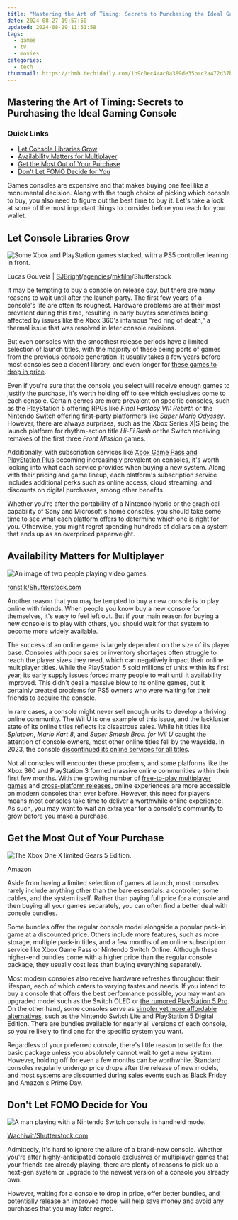 ```yaml
---
title: "Mastering the Art of Timing: Secrets to Purchasing the Ideal Gaming Console"
date: 2024-08-27 19:57:50
updated: 2024-08-29 11:51:58
tags:
  - games
  - tv
  - movies
categories:
  - tech
thumbnail: https://thmb.techidaily.com/1b9c0ec4aac0a389de35bac2a472d37b33435d994c1a8448795d8b564ff658a3.jpg
---
```


## Mastering the Art of Timing: Secrets to Purchasing the Ideal Gaming Console

### Quick Links

* [Let Console Libraries Grow](https://facebook-video-recording.techidaily.com/updated-finding-balance-in-fb-sharing-a-guide-to-aspect-ratio-knowledge-for-2024/)
* [Availability Matters for Multiplayer](https://howto.techidaily.com/quick-fixes-for-why-is-my-zte-axon-40-lite-black-and-white-drfone-by-drfone-fix-android-problems-fix-android-problems/)
* [Get the Most Out of Your Purchase](https://screen-mirroring-recording.techidaily.com/new-discover-top-tier-ps3-games-on-your-pc-today-for-2024/)
* [Don't Let FOMO Decide for You](https://youtube-stream.techidaily.com/humor-hub-catching-the-best-comedy-channels-ever-for-2024/)

 Games consoles are expensive and that makes buying one feel like a monumental decision. Along with the tough choice of picking which console to buy, you also need to figure out the best time to buy it. Let's take a look at some of the most important things to consider before you reach for your wallet.

##  Let Console Libraries Grow

![Some Xbox and PlayStation games stacked, with a PS5 controller leaning in front.](https://static1.howtogeekimages.com/wordpress/wp-content/uploads/2024/07/some-xbox-and-playstation-games-stacked-with-a-ps5-controller-leaning-in-front.jpg) 

Lucas Gouveia | [SJBright](https://www.shutterstock.com/image-photo/xbox-one-video-games-stacked-vertical-2415724201)/[agencies](https://www.shutterstock.com/image-photo/bangkok-thailand-february-21-2021-stacked-1921838360)/[mkfilm](https://www.shutterstock.com/image-illustration/moscow-russia-january-20-2021-sony-1899942574)/Shutterstock

 It may be tempting to buy a console on release day, but there are many reasons to wait until after the launch party. The first few years of a console's life are often its roughest. Hardware problems are at their most prevalent during this time, resulting in early buyers sometimes being affected by issues like the Xbox 360's infamous "red ring of death," a thermal issue that was resolved in later console revisions.

 But even consoles with the smoothest release periods have a limited selection of launch titles, with the majority of these being ports of games from the previous console generation. It usually takes a few years before most consoles see a decent library, and even longer for [these games to drop in price](https://common-error.techidaily.com/fixes-implemented-for-input-not-recognized-problems-on-visual-panels/).

 Even if you're sure that the console you select will receive enough games to justify the purchase, it's worth holding off to see which exclusives come to each console. Certain genres are more prevalent on specific consoles, such as the PlayStation 5 offering RPGs like _Final Fantasy VII: Rebirth_ or the Nintendo Switch offering first-party platformers like _Super Mario Odyssey_. However, there are always surprises, such as the Xbox Series X|S being the launch platform for rhythm-action title _Hi-Fi Rush_ or the Switch receiving remakes of the first three _Front Mission_ games.

 Additionally, with subscription services like [Xbox Game Pass and PlayStation Plus](https://android-frp.techidaily.com/the-updated-method-to-bypass-nokia-c32-frp-by-drfone-android/) becoming increasingly prevalent on consoles, it's worth looking into what each service provides when buying a new system. Along with their pricing and game lineup, each platform's subscription service includes additional perks such as online access, cloud streaming, and discounts on digital purchases, among other benefits.

 Whether you're after the portability of a Nintendo hybrid or the graphical capability of Sony and Microsoft's home consoles, you should take some time to see what each platform offers to determine which one is right for you. Otherwise, you might regret spending hundreds of dollars on a system that ends up as an overpriced paperweight.

##  Availability Matters for Multiplayer

![An image of two people playing video games.](https://static1.howtogeekimages.com/wordpress/wp-content/uploads/2024/01/shutterstock_1924440377.jpg) 

[ronstik/Shutterstock.com](https://www.shutterstock.com/image-photo/friends-playing-console-video-games-controller-1924440377)

 Another reason that you may be tempted to buy a new console is to play online with friends. When people you know buy a new console for themselves, it's easy to feel left out. But if your main reason for buying a new console is to play with others, you should wait for that system to become more widely available.

 The success of an online game is largely dependent on the size of its player base. Consoles with poor sales or inventory shortages often struggle to reach the player sizes they need, which can negatively impact their online multiplayer titles. While the PlayStation 5 sold millions of units within its first year, its early supply issues forced many people to wait until it availability improved. This didn't deal a massive blow to its online games, but it certainly created problems for PS5 owners who were waiting for their friends to acquire the console.

 In rare cases, a console might never sell enough units to develop a thriving online community. The Wii U is one example of this issue, and the lackluster state of its online titles reflects its disastrous sales. While hit titles like _Splatoon_, _Mario Kart 8_, and _Super Smash Bros. for Wii U_ caught the attention of console owners, most other online titles fell by the wayside. In 2023, the console [discontinued its online services for all titles](https://some-techniques.techidaily.com/new-ideal-digital-talk-initiator/).

 Not all consoles will encounter these problems, and some platforms like the Xbox 360 and PlayStation 3 formed massive online communities within their first few months. With the growing number of [free-to-play multiplayer games](https://screen-activity-recording.techidaily.com/new-in-2024-perfecting-your-on-air-presence-youtube-and-twitch-streaming-through-obs/) and [cross-platform releases](https://buynow-help.techidaily.com/getting-started-in-drone-flying-in-depth-look-at-the-budget-friendly-syma-x5c-rc-quadcopter/), online experiences are more accessible on modern consoles than ever before. However, this need for players means most consoles take time to deliver a worthwhile online experience. As such, you may want to wait an extra year for a console's community to grow before you make a purchase.

##  Get the Most Out of Your Purchase

![The Xbox One X limited Gears 5 Edition.](https://static1.howtogeekimages.com/wordpress/wp-content/uploads/2020/04/2dc96d9d-1.jpg) 

Amazon

 Aside from having a limited selection of games at launch, most consoles rarely include anything other than the bare essentials: a controller, some cables, and the system itself. Rather than paying full price for a console and then buying all your games separately, you can often find a better deal with console bundles.

 Some bundles offer the regular console model alongside a popular pack-in game at a discounted price. Others include more features, such as more storage, multiple pack-in titles, and a few months of an online subscription service like Xbox Game Pass or Nintendo Switch Online. Although these higher-end bundles come with a higher price than the regular console package, they usually cost less than buying everything separately.

 Most modern consoles also receive hardware refreshes throughout their lifespan, each of which caters to varying tastes and needs. If you intend to buy a console that offers the best performance possible, you may want an upgraded model such as the Switch OLED or [the rumored PlayStation 5 Pro](https://some-approaches.techidaily.com/updated-unlock-srt-mastery-a-detailed-manual-and-tips/). On the other hand, some consoles serve as [simpler yet more affordable alternatives](https://sound-issues.techidaily.com/fixing-laptop-audio-issues-a-step-by-step-guide-to-restoring-internal-speaker-functionality/), such as the Nintendo Switch Lite and PlayStation 5 Digital Edition. There are bundles available for nearly all versions of each console, so you're likely to find one for the specific system you want.

 Regardless of your preferred console, there's little reason to settle for the basic package unless you absolutely cannot wait to get a new system. However, holding off for even a few months can be worthwhile. Standard consoles regularly undergo price drops after the release of new models, and most systems are discounted during sales events such as Black Friday and Amazon's Prime Day.

##  Don't Let FOMO Decide for You

![A man playing with a Nintendo Switch console in handheld mode.](https://static1.howtogeekimages.com/wordpress/wp-content/uploads/2024/06/shutterstock_1143634838.jpg) 

[Wachiwit/Shutterstock.com](https://www.shutterstock.com/image-photo/bangkok-thailand-july-27-2018-man-1143634838)

 Admittedly, it's hard to ignore the allure of a brand-new console. Whether you're after highly-anticipated console exclusives or multiplayer games that your friends are already playing, there are plenty of reasons to pick up a next-gen system or upgrade to the newest version of a console you already own.

 However, waiting for a console to drop in price, offer better bundles, and potentially release an improved model will help save money and avoid any purchases that you may later regret.

<ins class="adsbygoogle"
     style="display:block"
     data-ad-format="autorelaxed"
     data-ad-client="ca-pub-7571918770474297"
     data-ad-slot="1223367746"></ins>



<ins class="adsbygoogle"
     style="display:block"
     data-ad-client="ca-pub-7571918770474297"
     data-ad-slot="8358498916"
     data-ad-format="auto"
     data-full-width-responsive="true"></ins>

